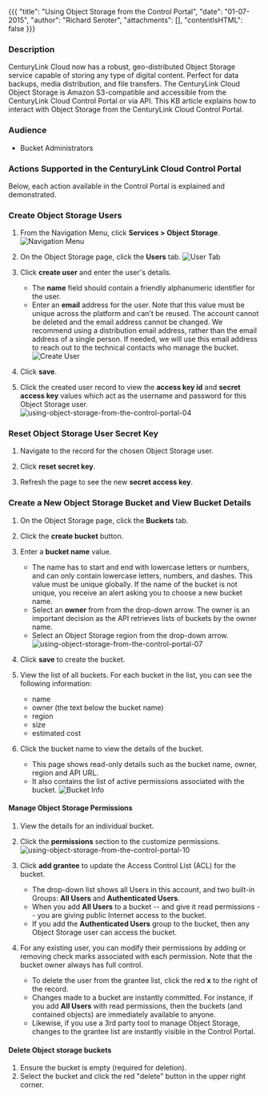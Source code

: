{{{
  "title": "Using Object Storage from the Control Portal",
  "date": "01-07-2015",
  "author": "Richard Seroter",
  "attachments": [],
  "contentIsHTML": false
}}}

### Description
CenturyLink Cloud now has a robust, geo-distributed Object Storage service capable of storing any type of digital content. Perfect for data backups, media distribution, and file transfers. The CenturyLink Cloud Object Storage is Amazon S3-compatible and accessible from the CenturyLink Cloud Control Portal or via API. This KB article explains how to interact with Object Storage from the CenturyLink Cloud Control Portal.

### Audience
* Bucket Administrators

### Actions Supported in the CenturyLink Cloud Control Portal
Below, each action available in the Control Portal is explained and demonstrated.

### Create Object Storage Users
1. From the Navigation Menu, click **Services > Object Storage**.
   ![Navigation Menu ](../../images/using-object-storage-from-the-control-portal-01.png)  

2. On the Object Storage page, click the **Users** tab.
   ![User Tab](../../images/using-object-storage-from-the-control-portal-02.png)  

3. Click **create user** and enter the user's details.
   * The **name** field should contain a friendly alphanumeric identifier for the user.
   * Enter an **email** address for the user. Note that this value must be unique across the platform and can't be reused. The account cannot be deleted and the email address cannot be changed. We recommend using a distribution email address, rather than the email address of a single person. If needed, we will use this email address to reach out to the technical contacts who manage the bucket.
  ![Create User](../../images/using-object-storage-from-the-control-portal-03.png)  

4. Click **save**.

5. Click the created user record to view the **access key id** and **secret access key** values which act as the username and password for this Object Storage user.
   ![using-object-storage-from-the-control-portal-04](../../images/using-object-storage-from-the-control-portal-04.png)  

### Reset Object Storage User Secret Key
1. Navigate to the record for the chosen Object Storage user.

2. Click **reset secret key**.

3. Refresh the page to see the new **secret access key**.

### Create a New Object Storage Bucket and View Bucket Details
1. On the Object Storage page, click the **Buckets** tab.

2. Click the **create bucket** button.

3. Enter a **bucket name** value.
   * The name has to start and end with lowercase letters or numbers, and can only contain lowercase letters, numbers, and dashes. This value must be unique globally. If the name of the bucket is not unique, you receive an alert asking you to choose a new bucket name.
   * Select an **owner** from from the drop-down arrow. The owner is an important decision as the API retrieves lists of buckets by the owner name.
   * Select an Object Storage region from the drop-down arrow.
   ![using-object-storage-from-the-control-portal-07](../../images/using-object-storage-from-the-control-portal-07.png)  

4. Click **save** to create the bucket.

5. View the list of all buckets. For each bucket in the list, you can see the following information:
   * name
   * owner (the text below the bucket name)
   * region
   * size
   * estimated cost

6. Click the bucket name to view the details of the bucket.
   * This page shows read-only details such as the bucket name, owner, region and API URL.
   * It also contains the list of active permissions associated with the bucket.
   ![Bucket Info](../../images/using-object-storage-from-the-control-portal-09.png)  

#### Manage Object Storage Permissions
1. View the details for an individual bucket.

2. Click the **permissions** section to the customize permissions.
   ![using-object-storage-from-the-control-portal-10](../../images/using-object-storage-from-the-control-portal-10.png)  

3. Click **add grantee** to update the Access Control List (ACL) for the bucket.
   * The drop-down list shows all Users in this account, and two built-in Groups: **All Users** and **Authenticated Users**.
   * When you add **All Users** to a bucket -- and give it read permissions -- you are giving public Internet access to the bucket.
   * If you add the **Authenticated Users** group to the bucket, then any Object Storage user can access the bucket.

4. For any existing user, you can modify their permissions by adding or removing check marks associated with each permission. Note that the bucket owner always has full control.
   * To delete the user from the grantee list, click the red **x** to the right of the record.
   * Changes made to a bucket are instantly committed. For instance, if you add **All Users** with read permissions, then the buckets (and contained objects) are immediately available to anyone.
   * Likewise, if you use a 3rd party tool to manage Object Storage, changes to the grantee list are instantly visible in the Control Portal.

#### Delete Object storage buckets
1. Ensure the bucket is empty (required for deletion).
2. Select the bucket and click the red "delete" button in the upper right corner.
